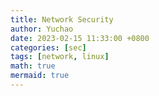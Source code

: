 ```yaml
---
title: Network Security 
author: Yuchao
date: 2023-02-15 11:33:00 +0800
categories: [sec]
tags: [network, linux]
math: true
mermaid: true
---
```


